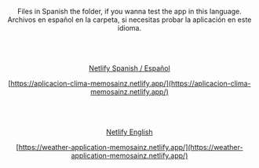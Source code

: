 <div align="center">

Files in Spanish the folder, if you wanna test the app in this language.
<br/>
Archivos en español en la carpeta, si necesitas probar la aplicación en este idioma.

<br/><br/><br/>
[Netlify Spanish / Español](https://aplicacion-clima-memosainz.netlify.app/)

[https://aplicacion-clima-memosainz.netlify.app/](https://aplicacion-clima-memosainz.netlify.app/)

<br/><br/><br/>
[Netlify English](https://weather-application-memosainz.netlify.app/)

[https://weather-application-memosainz.netlify.app/](https://weather-application-memosainz.netlify.app/)


</div>
